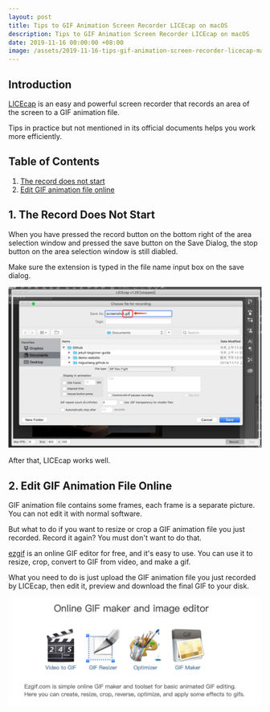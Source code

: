 ```yaml
---
layout: post
title: Tips to GIF Animation Screen Recorder LICEcap on macOS
description: Tips to GIF Animation Screen Recorder LICEcap on macOS
date: 2019-11-16 00:00:00 +08:00
image: /assets/2019-11-16-tips-gif-animation-screen-recorder-licecap-mac-os/banner.png
---
```


## Introduction

[LICEcap](https://www.cockos.com/licecap/) is an easy and powerful screen recorder that records an area of the screen to a GIF animation file.

Tips in practice but not mentioned in its official documents helps you work more efficiently.

## Table of Contents

1. [The record does not start](#1-the-record-does-not-start)
2. [Edit GIF animation file online](#2-crop-gif-animation-file-online)

## 1. The Record Does Not Start

When you have pressed the record button on the bottom right of the area selection window and pressed the save button on the Save Dialog, the stop button on the area selection window is still diabled.

Make sure the extension is typed in the file name input box on the save dialog.

![File Extension Name is Required](/assets/2019-11-16-tips-gif-animation-screen-recorder-licecap-mac-os/tips-1.jpg)

After that, LICEcap works well.

## 2. Edit GIF Animation File Online

GIF animation file contains some frames, each frame is a separate picture. You can not edit it with normal software.

But what to do if you want to resize or crop a GIF animation file you just recorded. Record it again? You must don't want to do that.

[ezgif](https://ezgif.com/) is an online GIF editor for free, and it's easy to use. You can use it to resize, crop, convert to GIF from video, and make a gif.

What you need to do is just upload the GIF animation file you just recorded by LICEcap, then edit it, preview and download the final GIF to your disk.

![ezgif](/assets/2019-11-16-tips-gif-animation-screen-recorder-licecap-mac-os/tips-2.jpg)
